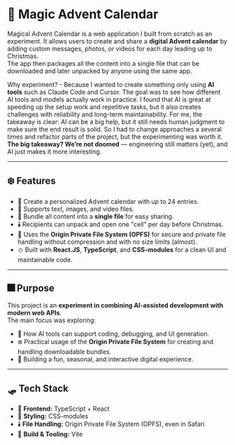 # 🎄 Magic Advent Calendar

Magical Advent Calendar is a web application I built from scratch as an experiment.
It allows users to create and share a **digital Advent calendar** by adding custom messages, photos, or videos for each day leading up to Christmas.  
The app then packages all the content into a single file that can be downloaded and later unpacked by anyone using the same app.

Why experiment? - Because I wanted to create something only using **AI tools** such as Claude Code and Cursor. The goal was to see how different AI tools and models actually work in practice. I found that AI is great at speeding up the setup work and repetitive tasks, but it also creates challenges with reliability and long-term maintainability. For me, the takeaway is clear: AI can be a big help, but it still needs human judgment to make sure the end result is solid. 
So I had to change approaches a several times and refactor parts of the project, but the experimenting was worth it. **The big takeaway? We’re not doomed** — engineering still matters (yet), and AI just makes it more interesting.

---

## ❄️ Features
- 🎄 Create a personalized Advent calendar with up to 24 entries.  
- 🧦 Supports text, images, and video files.  
- 🎁 Bundle all content into a **single file** for easy sharing.  
- 🕯️ Recipients can unpack and open one "cell" per day before Christmas.  
- 🔔 Uses the **Origin Private File System (OPFS)** for secure and private file handling without compression and with no size limits (almost).  
- ⛄ Built with **React.JS**, **TypeScript**, and **CSS-modules** for a clean UI and maintainable code.  

---

## 🎆 Purpose
This project is an **experiment in combining AI-assisted development with modern web APIs**.  
The main focus was exploring:  
- 🎅 How AI tools can support coding, debugging, and UI generation.  
- ❄️ Practical usage of the **Origin Private File System** for creating and handling downloadable bundles.  
- 🎄 Building a fun, seasonal, and interactive digital experience.  

---

## 🛷 Tech Stack
- 🎁 **Frontend:** TypeScript + React  
- 🧣 **Styling:** CSS-modules  
- 🕯️ **File Handling:** Origin Private File System (OPFS), even in Safari  
- 🎀 **Build & Tooling:** Vite  
